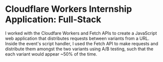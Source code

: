 # Cloudflare Workers Internship Application: Full-Stack

I worked with the Cloudfare Workers and Fetch APIs to create a JavaScript web application that distributes requests between variants from a URL. Inside the event's script handler, I used the Fetch API to make requests and distribute them amongst the two variants using A/B testing, such that the each variant would appear ~50% of the time.
